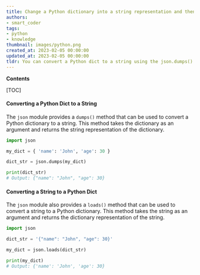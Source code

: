 ```yaml
---
title: Change a Python dictionary into a string representation and then return it to its original form
authors:
- smart_coder
tags:
- python
- knowledge
thumbnail: images/python.png
created_at: 2023-02-05 00:00:00
updated_at: 2023-02-05 00:00:00
tldr: You can convert a Python dict to a string using the json.dumps() method and back to a dict using the json.loads() method.
---
```


**Contents**

[TOC]

#### Converting a Python Dict to a String

The `json` module provides a `dumps()` method that can be used to convert a Python dictionary to a string. This method takes the dictionary as an argument and returns the string representation of the dictionary.

```python
import json

my_dict = { 'name': 'John', 'age': 30 }

dict_str = json.dumps(my_dict)

print(dict_str)
# Output: {"name": "John", "age": 30}
```

#### Converting a String to a Python Dict

The `json` module also provides a `loads()` method that can be used to convert a string to a Python dictionary. This method takes the string as an argument and returns the dictionary representation of the string.

```python
import json

dict_str = '{"name": "John", "age": 30}'

my_dict = json.loads(dict_str)

print(my_dict)
# Output: {'name': 'John', 'age': 30}
```

